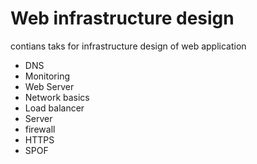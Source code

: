 # Web infrastructure design

contians taks for infrastructure design of web application
- DNS
- Monitoring
- Web Server
- Network basics
- Load balancer
- Server
- firewall
- HTTPS
- SPOF
